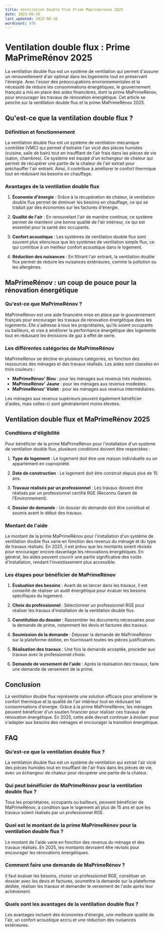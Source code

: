 ```yaml
---
title: Ventilation Double Flux Prime Maprimerenov 2025
date: 2025-06-30
last_updated: 2025-06-30
wordcount: 976
---
```


# Ventilation double flux : Prime MaPrimeRénov 2025

La ventilation double flux est un système de ventilation qui permet d'assurer un renouvellement d'air optimal dans les logements tout en préservant l'énergie. Avec l'essor des préoccupations environnementales et la nécessité de réduire les consommations énergétiques, le gouvernement français a mis en place des aides financières, dont la prime MaPrimeRénov, pour encourager les travaux de rénovation énergétique. Cet article se penche sur la ventilation double flux et la prime MaPrimeRénov 2025.

## Qu'est-ce que la ventilation double flux ?

### Définition et fonctionnement

La ventilation double flux est un système de ventilation mécanique contrôlée (VMC) qui permet d'extraire l'air vicié des pièces humides (cuisine, salle de bain) tout en insufflant de l'air frais dans les pièces de vie (salon, chambres). Ce système est équipé d'un échangeur de chaleur qui permet de récupérer une partie de la chaleur de l'air extrait pour préchauffer l'air entrant. Ainsi, il contribue à améliorer le confort thermique tout en réduisant les besoins en chauffage.

### Avantages de la ventilation double flux

1. **Économie d'énergie** : Grâce à la récupération de chaleur, la ventilation double flux permet de diminuer les besoins en chauffage, ce qui se traduit par des économies sur les factures d'énergie.
   
2. **Qualité de l'air** : En renouvelant l'air de manière continue, ce système permet de maintenir une bonne qualité de l'air intérieur, ce qui est essentiel pour la santé des occupants.

3. **Confort acoustique** : Les systèmes de ventilation double flux sont souvent plus silencieux que les systèmes de ventilation simple flux, ce qui contribue à un meilleur confort acoustique dans le logement.

4. **Réduction des nuisances** : En filtrant l'air entrant, la ventilation double flux permet de réduire les nuisances extérieures, comme la pollution ou les allergènes.

## MaPrimeRénov : un coup de pouce pour la rénovation énergétique

### Qu'est-ce que MaPrimeRénov ?

MaPrimeRénov est une aide financière mise en place par le gouvernement français pour encourager les travaux de rénovation énergétique dans les logements. Elle s'adresse à tous les propriétaires, qu'ils soient occupants ou bailleurs, et vise à améliorer la performance énergétique des logements tout en réduisant les émissions de gaz à effet de serre.

### Les différentes catégories de MaPrimeRénov

MaPrimeRénov se décline en plusieurs catégories, en fonction des ressources des ménages et des travaux réalisés. Les aides sont classées en trois couleurs :

- **MaPrimeRénov' Bleu** : pour les ménages aux revenus très modestes.
- **MaPrimeRénov' Jaune** : pour les ménages aux revenus modestes.
- **MaPrimeRénov' Violet** : pour les ménages aux revenus intermédiaires.

Les ménages aux revenus supérieurs peuvent également bénéficier d'aides, mais celles-ci sont généralement moins élevées.

## Ventilation double flux et MaPrimeRénov 2025

### Conditions d'éligibilité

Pour bénéficier de la prime MaPrimeRénov pour l'installation d'un système de ventilation double flux, plusieurs conditions doivent être respectées :

1. **Type de logement** : Le logement doit être une maison individuelle ou un appartement en copropriété.

2. **Date de construction** : Le logement doit être construit depuis plus de 15 ans.

3. **Travaux réalisés par un professionnel** : Les travaux doivent être réalisés par un professionnel certifié RGE (Reconnu Garant de l’Environnement).

4. **Dossier de demande** : Un dossier de demande doit être constitué et soumis avant le début des travaux.

### Montant de l'aide

Le montant de la prime MaPrimeRénov pour l'installation d'un système de ventilation double flux varie en fonction des revenus du ménage et du type de travaux réalisés. En 2025, il est prévu que les montants soient révisés pour encourager encore davantage les rénovations énergétiques. En général, les aides peuvent couvrir une partie significative des coûts d'installation, rendant l'investissement plus accessible.

### Les étapes pour bénéficier de MaPrimeRénov

1. **Évaluation des besoins** : Avant de se lancer dans les travaux, il est conseillé de réaliser un audit énergétique pour évaluer les besoins spécifiques du logement.

2. **Choix du professionnel** : Sélectionner un professionnel RGE pour réaliser les travaux d'installation de la ventilation double flux.

3. **Constitution du dossier** : Rassembler les documents nécessaires pour la demande de prime, notamment les devis et factures des travaux.

4. **Soumission de la demande** : Déposer la demande de MaPrimeRénov sur la plateforme dédiée, en fournissant toutes les pièces justificatives.

5. **Réalisation des travaux** : Une fois la demande acceptée, procéder aux travaux avec le professionnel choisi.

6. **Demande de versement de l'aide** : Après la réalisation des travaux, faire une demande de versement de la prime.

## Conclusion

La ventilation double flux représente une solution efficace pour améliorer le confort thermique et la qualité de l'air intérieur tout en réduisant les consommations d'énergie. Grâce à la prime MaPrimeRénov, les ménages peuvent bénéficier d'un soutien financier pour réaliser ces travaux de rénovation énergétique. En 2025, cette aide devrait continuer à évoluer pour s'adapter aux besoins des ménages et encourager la transition énergétique.

## FAQ

### Qu'est-ce que la ventilation double flux ?

La ventilation double flux est un système de ventilation qui extrait l'air vicié des pièces humides tout en insufflant de l'air frais dans les pièces de vie, avec un échangeur de chaleur pour récupérer une partie de la chaleur.

### Qui peut bénéficier de MaPrimeRénov pour la ventilation double flux ?

Tous les propriétaires, occupants ou bailleurs, peuvent bénéficier de MaPrimeRénov, à condition que le logement ait plus de 15 ans et que les travaux soient réalisés par un professionnel RGE.

### Quel est le montant de la prime MaPrimeRénov pour la ventilation double flux ?

Le montant de l'aide varie en fonction des revenus du ménage et des travaux réalisés. En 2025, les montants devraient être révisés pour encourager les rénovations énergétiques.

### Comment faire une demande de MaPrimeRénov ?

Il faut évaluer les besoins, choisir un professionnel RGE, constituer un dossier avec les devis et factures, soumettre la demande sur la plateforme dédiée, réaliser les travaux et demander le versement de l'aide après leur achèvement.

### Quels sont les avantages de la ventilation double flux ?

Les avantages incluent des économies d'énergie, une meilleure qualité de l'air, un confort acoustique accru et une réduction des nuisances extérieures.